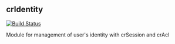 ## crIdentity
[![Build Status](https://api.travis-ci.org/ngutils/cr-identity.svg?branch=master)](https://travis-ci.org/ngutils/cr-identity)

Module for management of user's identity with crSession and crAcl
